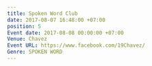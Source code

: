 ```yaml
---
title: Spoken Word Club
date: 2017-08-07 16:48:00 +07:00
position: 5
Event date: 2017-08-08 00:00:00 +07:00
Venue: Chavez
Event URL: https://www.facebook.com/19Chavez/
Genre: SPOKEN WORD
---
```


